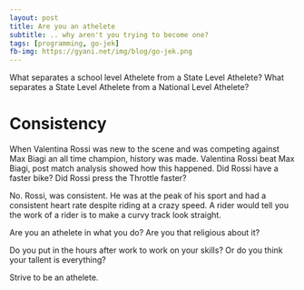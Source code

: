 ```yaml
---
layout: post
title: Are you an athelete
subtitle: .. why aren't you trying to become one?
tags: [programming, go-jek]
fb-img: https://gyani.net/img/blog/go-jek.png
---
```


What separates a school level Athelete from a State Level Athelete? What separates a State Level Athelete from a National Level Athelete?

# Consistency

When Valentina Rossi was new to the scene and was competing against Max Biagi an all time champion, history was made. Valentina Rossi beat Max Biagi, post match analysis showed how this happened. Did Rossi have a faster bike? Did Rossi press the Throttle faster?

No. Rossi, was consistent. He was at the peak of his sport and had a consistent heart rate despite riding at a crazy speed. A rider would tell you the work of a rider is to make a curvy track look straight.

Are you an athelete in what you do? Are you that religious about it?

Do you put in the hours after work to work on your skills? Or do you think your tallent is everything?

Strive to be an athelete.
